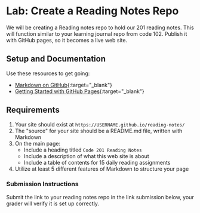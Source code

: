 # Lab: Create a Reading Notes Repo

We will be creating a Reading notes repo to hold our 201 reading notes. This will function similar to your learning journal repo from code 102. Publish it with GitHub pages, so it becomes a live web site.

## Setup and Documentation

Use these resources to get going:

- [Markdown on GitHub](https://help.github.com/en/articles/basic-writing-and-formatting-syntax){:target="_blank"}
- [Getting Started with GitHub Pages](https://guides.github.com/features/pages/){:target="_blank"}

## Requirements

1. Your site should exist at `https://USERNAME.github.io/reading-notes/`
1. The "source" for your site should be a README.md file, written with Markdown
1. On the main page:
   - Include a heading titled `Code 201 Reading Notes`
   - Include a description of what this web site is about
   - Include a table of contents for 15 daily reading assignments
1. Utilize at least 5 different features of Markdown to structure your page

### Submission Instructions

Submit the link to your reading notes repo in the link submission below, your grader will verify it is set up correctly.
